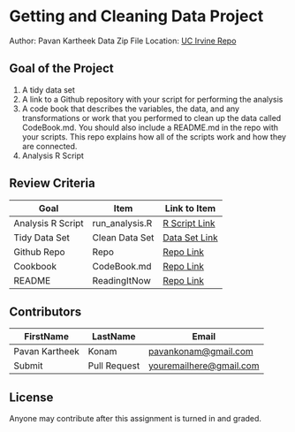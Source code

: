 # Getting and Cleaning Data Project
Author: Pavan Kartheek
Data Zip File Location: [UC Irvine Repo](https://d396qusza40orc.cloudfront.net/getdata%2Fprojectfiles%2FUCI%20HAR%20Dataset.zip "Clicking will download the data")

## Goal of the Project
1. A tidy data set 
2. A link to a Github repository with your script for performing the analysis 
3. A code book that describes the variables, the data, and any transformations or work that you performed to clean up the data called CodeBook.md. You should also include a README.md in the repo with your scripts. This repo explains how all of the scripts work and how they are connected.
4. Analysis R Script

## Review Criteria

Goal | Item | Link to Item
--- | --- | ---
Analysis R Script |  run_analysis.R |  [R Script Link](https://github.com/pavankonam/datasciencecoursera/blob/master/Getting%20and%20Cleaning%20Data/run_analysis.R "run_analysis.R")
Tidy Data Set |  Clean Data Set |  [Data Set Link](https://github.com/pavankonam/datasciencecoursera/blob/master/files/tidyData.txt "tidyData.txt")
Github Repo | Repo |  [Repo Link](https://github.com/pavankonam/datasciencecoursera "Click to go to Repo")
Cookbook | CodeBook.md |  [Repo Link](https://github.com/pavankonam/datasciencecoursera/blob/master/Getting%20and%20Cleaning%20Data/CodeBook.md "CodeBook.md")
README | ReadingItNow |  [Repo Link](https://github.com/pavankonam/datasciencecoursera/blob/master/Getting%20and%20Cleaning%20Data/README.md "README.md")

## Contributors

FirstName | LastName | Email
--- | --- | ---
Pavan Kartheek |  Konam |  <pavankonam@gmail.com>
Submit |  Pull Request | <youremailhere@gmail.com>

## License

Anyone may contribute after this assignment is turned in and graded. 

